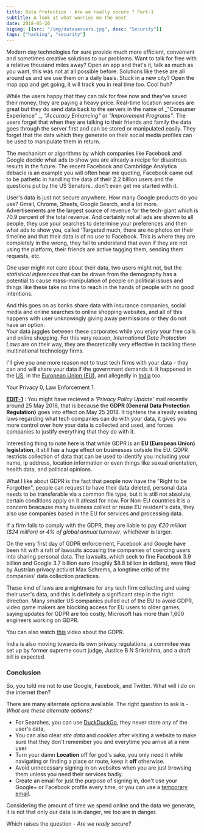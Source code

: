 ```yaml
---
title: Data Protection - Are we really secure ? Part-1 
subtitle: A look at what worries me the most
date: 2018-05-26
bigimg: [{src: "/img/dataservers.jpg", desc: "Security"}]
tags: ["hacking", "security"]
---
```


Modern day technologies for sure provide much more efficient, convenient and sometimes creative solutions to our problems. Want to talk for free with a relative thousand miles away? Open an app and that's it, talk as much as you want, this was not at all possible before. Solutions like these are all around us and we use them on a daily basis. Stuck in a new city? Open the map app and get going, it will track you in real time too. Cool huh?

While the users happy that they can talk for free now and they've saved their money, they are paying a heavy price. Real-time location services are great but they do send data back to the servers in the name of _"Consumer Experience" _, _"Accuracy Enhancing"_ or _"Improvement Programs"_. The users forget that when they are talking to their friends and family the data goes through the server first and can be stored or manipulated easily. They forget that the data which they generate on their social media profiles can be used to manipulate them in return.

The mechanism or algorithms by which companies like Facebook and Google decide what ads to show you are already a recipe for disastrous results in the future.
The recent Facebook and Cambridge Analytica debacle is an example you will often hear me quoting, Facebook came out to be pathetic in handling the data of their 2.2 billion users and the questions put by the US Senators...don't even get me started with it.

User's data is just not secure anywhere. How many Google products do you use? Gmail, Chrome, Sheets, Google Search, and a lot more. Advertisements are the largest source of revenue for the tech-giant which is 70.9 percent of the total revenue. And certainly not all ads are shown to all people, they use your searches to determine your preferences and then what ads to show you, called 'Targeted much, there are no photos on their timeline and that their data is of no use to Facebook. This is where they are completely in the wrong, they fail to understand that even if they are not using the platform, their friends are active tagging them, sending them requests, etc.

One user might not care about their data, two users might not, but the _statistical inferences_ that can be drawn from the demography has a potential to cause mass-manipulation of people on political issues and things like these take no time to reach in the hands of people with no good intentions.

And this goes on as banks share data with insurance companies, social media and online searches to online shopping websites, and all of this happens with user unknowingly giving away permissions or they do not have an option.  
Your data juggles between these corporates while you enjoy your free calls and online shopping.
For this very reason, _International Data Protection Laws_ are on their way, they are theoretically very effective in tackling these multinational technology firms.

I'll give you one more reason not to trust tech firms with your data - they can and will share your data if the government demands it.
It happened in the [US](https://www.technologyreview.com/s/603709/hand-over-the-data), in the [European Union (EU)](https://eandt.theiet.org/content/articles/2018/04/tech-companies-may-be-forced-to-hand-over-user-data-under-new-eu-rules), and allegedly in [India](https://www.nationalheraldindia.com/india/has-paytm-violated-the-information-technology-act) too.

Your Privacy 0, Law Enforcement 1.

<u>**EDIT-1**</u> : You might have recieved a _'Privacy Policy Update'_ mail recently around 25 May 2018, that is because the **GDPR (General Data Protection Regulation)** goes into effect on May 25 2018.
It tightens the already existing laws regarding what tech companies can do with your data, it gives you more control over how your data is collected and used, and forces companies to justify everything that they do with it.

Interesting thing to note here is that while GDPR is an **EU (European Union) legislation**, it still has a huge effect on businesses outside the EU. GDPR restricts collection of data that can be used to identify you including your name, ip address, location information or even things like sexual orientation, health data, and political opinions.

What I like about GDPR is the fact that people now have the "Right to be Forgotten", people can request to have their data deleted, personal data needs to be transferable via a common file type, but it is still not absolute, certain conditions apply on it atleast for now. For Non-EU countries it is a concern beacause many business collect or reuse EU resident's data, they also use companies based in the EU for services and processing data.

If a firm fails to comply with the GDPR, they are liable to pay _€20 million ($24 million) or 4% of global annual turnover_, whichever is larger.

On the very first day of GDPR enforcement, Facebook and Google have been hit with a raft of lawsuits accusing the companies of coercing users into sharing personal data. The lawsuits, which seek to fine Facebook 3.9 billion and Google 3.7 billion euro (roughly $8.8 billion in dollars), were filed by Austrian privacy activist Max Schrems, a longtime critic of the companies’ data collection practices.

These kind of laws are a nightmare for any tech firm collecting and using their user's data, and this is definitely a significant step in the right direction. Many smaller US companies pulled out of the EU to avoid GDPR, video game makers are blocking access for EU users to older games, saying updates for GDPR are too costly, Microsoft has more than 1,600 engineers working on GDPR.

You can also watch [this](https://www.youtube.com/watch?v=_J5IZxI_xKk) video about the GDPR. 
    
India is also moving towards its own privacy regulations, a commitee was set up by former supreme court judge, Justice B N Srikrishna, and a draft bill is expected.

### Conclusion
So, you told me not to use Google, Facebook, and Twitter. What will I do on the internet then?

There are many alternate options available.
The right question to ask is - _What are these alternate options?_ 

* For Searches, you can use [DuckDuckGo](https://www.duckduckgo.com), they never store any of the user's data,
* You can also clear _site data_ and _cookies_ after visiting a website to make sure that they don't remember you and everytime you arrive at a new user
* Turn your damn **Location** off for god's sake, you only need it while navigating or finding a place or route, keep it **off** otherwise.
* Avoid unnecessary signing in on websites when you are just browsing them unless you need their services badly.
* Create an email for just the purpose of signing in, don't use your Google+ or Facebook profile every time, or you can use a [temporary email](https://www.10minutemail.com). 

Considering the amount of time we spend online and the data we generate, it is not that only our data is in danger, we too are in danger.

Which raises the question - _Are we really secure?_ 